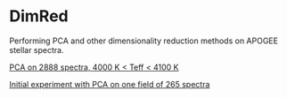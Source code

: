 # DimRed

Performing PCA and other dimensionality reduction methods on APOGEE stellar spectra.

[PCA on 2888 spectra, 4000 K < Teff < 4100 K](http://nbviewer.ipython.org/github/2015ASTR511/DimRed/blob/master/Analysis/PCA_AllData.ipynb)

[Initial experiment with PCA on one field of 265 spectra](http://nbviewer.ipython.org/github/2015ASTR511/DimRed/blob/master/InitialExperiments/PCA_APOGEE.ipynb)